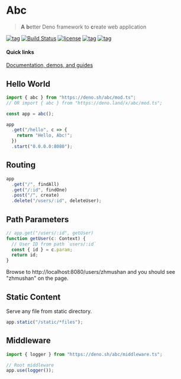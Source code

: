 # Abc

> **A** **b**etter Deno framework to **c**reate web application

[![tag](https://img.shields.io/github/tag/zhmushan/abc.svg)](https://github.com/zhmushan/abc)
[![Build Status](https://img.shields.io/travis/zhmushan/abc.svg)](https://travis-ci.org/zhmushan/abc)
[![license](https://img.shields.io/github/license/zhmushan/abc.svg)](https://github.com/zhmushan/abc)
[![tag](https://img.shields.io/badge/deno__std-v0.3.4-green.svg)](https://github.com/denoland/deno_std)
[![tag](https://img.shields.io/badge/deno-v0.3.7-green.svg)](https://github.com/denoland/deno)

#### Quick links

[Documentation, demos, and guides](docs/table_of_contents.md)

## Hello World

```ts
import { abc } from "https://deno.sh/abc/mod.ts";
// OR import { abc } from "https://deno.land/x/abc/mod.ts";

const app = abc();

app
  .get("/hello", c => {
    return "Hello, Abc!";
  })
  .start("0.0.0.0:8080");
```

## Routing

```ts
app
  .get("/", findAll)
  .get("/:id", findOne)
  .post("/", create)
  .delete("/users/:id", deleteUser);
```

## Path Parameters

```ts
// app.get("/users/:id", getUser)
function getUser(c: Context) {
  // User ID from path `users/:id`
  const { id } = c.param;
  return id;
}
```

Browse to http://localhost:8080/users/zhmushan and you should see "zhmushan" on the page.

## Static Content

Serve any file from static directory.

```ts
app.static("/static/*files");
```

## Middleware

```ts
import { logger } from "https://deno.sh/abc/middleware.ts";

// Root middleware
app.use(logger());
```
